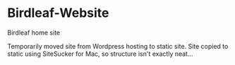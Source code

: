 # Birdleaf-Website
Birdleaf home site

Temporarily moved site from Wordpress hosting to static site. Site copied to static using SiteSucker for Mac, so structure isn't exactly neat...